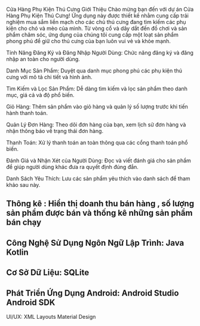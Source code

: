Cửa Hàng Phụ Kiện Thú Cưng
Giới Thiệu
Chào mừng bạn đến với dự án Cửa Hàng Phụ Kiện Thú Cưng! Ứng dụng này được thiết kế nhằm cung cấp trải nghiệm mua sắm liền mạch cho các chủ thú cưng đang tìm kiếm các phụ kiện cho chó và mèo của mình. Từ vòng cổ và dây dắt đến đồ chơi và sản phẩm chăm sóc, ứng dụng của chúng tôi cung cấp một loạt sản phẩm phong phú để giữ cho thú cưng của bạn luôn vui vẻ và khỏe mạnh.

Tính Năng
Đăng Ký và Đăng Nhập Người Dùng: Chức năng đăng ký và đăng nhập an toàn cho người dùng.

Danh Mục Sản Phẩm: Duyệt qua danh mục phong phú các phụ kiện thú cưng với mô tả chi tiết và hình ảnh.

Tìm Kiếm và Lọc Sản Phẩm: Dễ dàng tìm kiếm và lọc sản phẩm theo danh mục, giá cả và độ phổ biến.

Giỏ Hàng: Thêm sản phẩm vào giỏ hàng và quản lý số lượng trước khi tiến hành thanh toán.

Quản Lý Đơn Hàng: Theo dõi đơn hàng của bạn, xem lịch sử đơn hàng và nhận thông báo về trạng thái đơn hàng.

Thanh Toán: Xử lý thanh toán an toàn thông qua các cổng thanh toán phổ biến.

Đánh Giá và Nhận Xét của Người Dùng: Đọc và viết đánh giá cho sản phẩm để giúp người dùng khác đưa ra quyết định đúng đắn.

Danh Sách Yêu Thích: Lưu các sản phẩm yêu thích vào danh sách để tham khảo sau này.

Thông kê : Hiển thị doanh thu bán hàng , số lượng sản phẩm được bán và thống kê những sản phẩm bán chạy
-----
Công Nghệ Sử Dụng
Ngôn Ngữ Lập Trình:
Java
Kotlin
-----
Cơ Sở Dữ Liệu:
SQLite
-----
Phát Triển Ứng Dụng Android:
Android Studio
Android SDK
-----
UI/UX:
XML Layouts
Material Design
